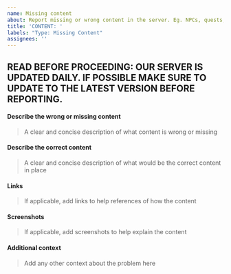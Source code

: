 ```yaml
---
name: Missing content
about: Report missing or wrong content in the server. Eg. NPCs, quests, items, monsters...
title: 'CONTENT: '
labels: "Type: Missing Content"
assignees: ''
---
```


## READ BEFORE PROCEEDING: OUR SERVER IS UPDATED DAILY. IF POSSIBLE MAKE SURE TO UPDATE TO THE LATEST VERSION BEFORE REPORTING.

#### Describe the wrong or missing content
> A clear and concise description of what content is wrong or missing

#### Describe the correct content
> A clear and concise description of what would be the correct content in place

#### Links
> If applicable, add links to help references of how the content

#### Screenshots
> If applicable, add screenshots to help explain the content

#### Additional context
> Add any other context about the problem here